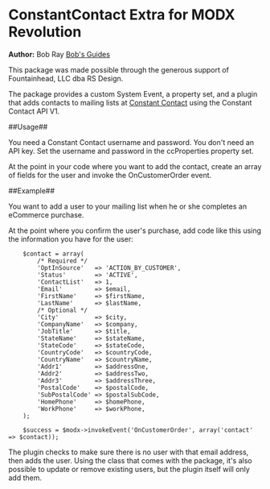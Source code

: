 ConstantContact Extra for MODX Revolution
=======================================


**Author:** Bob Ray [Bob's Guides](https://bobsguides.com)

This package was made possible through the generous support of Fountainhead, LLC dba RS Design.

The package provides a custom System Event, a property set, and a plugin that adds contacts to mailing lists at [Constant Contact](http://www.constantcontact.com/index.jsp) using the Constant Contact API V1.

##Usage##

You need a Constant Contact username and password. You don't need an API key. Set the username and password in the ccProperties property set.

At the point in your code where you want to add the contact, create an array of fields for the user and invoke the OnCustomerOrder event.

##Example##

You want to add a user to your mailing list when he or she completes an eCommerce purchase.

At the point where you confirm the user's purchase, add code like this using the information you have for the user:

        $contact = array(
            /* Required */
            'OptInSource'   => 'ACTION_BY_CUSTOMER',
            'Status'        => 'ACTIVE',
            'ContactList'   => 1,
            'Email'         => $email,
            'FirstName'     => $firstName,
            'LastName'      => $lastName,
            /* Optional */
            'City'          => $city,
            'CompanyName'   => $company,
            'JobTitle'      => $title,
            'StateName'     => $stateName,
            'StateCode'     => $stateCode,
            'CountryCode'   => $countryCode,
            'CountryName'   => $countryName,
            'Addr1'         => $addressOne,
            'Addr2'         => $addressTwo,
            'Addr3'         => $addressThree,
            'PostalCode'    => $postalCode,
            'SubPostalCode' => $postalSubCode,
            'HomePhone'     => $homePhone,
            'WorkPhone'     => $workPhone,        
        );
        
        $success = $modx->invokeEvent('OnCustomerOrder', array('contact' => $contact));


The plugin checks to make sure there is no user with that email address, then adds the user. Using the class that comes with the package, it's also possible to update or remove existing users, but the plugin itself will only add them.